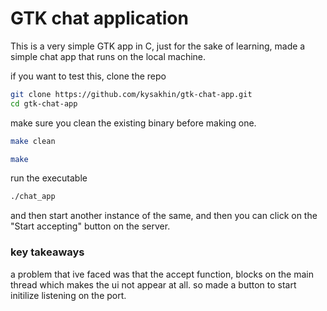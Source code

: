 # GTK chat application
This is a very simple GTK app in C, just for the sake of learning, made a simple chat app that runs on the local machine.


if you want to test this, clone the repo
```bash
git clone https://github.com/kysakhin/gtk-chat-app.git 
cd gtk-chat-app
```

make sure you clean the existing binary before making one.
```bash
make clean

make
```

run the executable
```bash
./chat_app
```

and then start another instance of the same, and then you can click on the "Start accepting" button on the server.




### key takeaways
a problem that ive faced was that the accept function, blocks on the main thread which makes the ui not appear at all. so made a button to start initilize listening on the port. 

